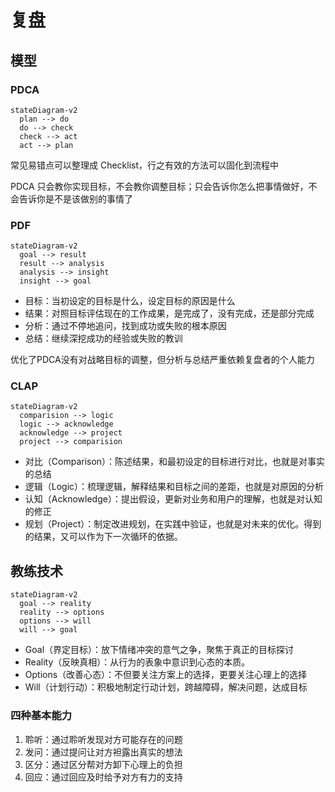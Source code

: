 
# 复盘

## 模型

### PDCA

```mermaid
stateDiagram-v2
  plan --> do
  do --> check
  check --> act
  act --> plan
```

常见易错点可以整理成 Checklist，行之有效的方法可以固化到流程中

PDCA 只会教你实现目标，不会教你调整目标；只会告诉你怎么把事情做好，不会告诉你是不是该做别的事情了

### PDF

```mermaid
stateDiagram-v2
  goal --> result
  result --> analysis
  analysis --> insight
  insight --> goal
```

- 目标：当初设定的目标是什么，设定目标的原因是什么
- 结果：对照目标评估现在的工作成果，是完成了，没有完成，还是部分完成
- 分析：通过不停地追问，找到成功或失败的根本原因
- 总结：继续深挖成功的经验或失败的教训

优化了PDCA没有对战略目标的调整，但分析与总结严重依赖复盘者的个人能力

### CLAP

```mermaid
stateDiagram-v2
  comparision --> logic
  logic --> acknowledge
  acknowledge --> project
  project --> comparision
```

- 对比（Comparison）：陈述结果，和最初设定的目标进行对比，也就是对事实的总结
- 逻辑（Logic）：梳理逻辑，解释结果和目标之间的差距，也就是对原因的分析
- 认知（Acknowledge）：提出假设，更新对业务和用户的理解，也就是对认知的修正
- 规划（Project）：制定改进规划，在实践中验证，也就是对未来的优化。得到的结果，又可以作为下一次循环的依据。

## 教练技术

```mermaid
stateDiagram-v2
  goal --> reality
  reality --> options
  options --> will
  will --> goal
```

- Goal（界定目标）：放下情绪冲突的意气之争，聚焦于真正的目标探讨
- Reality（反映真相）：从行为的表象中意识到心态的本质。
- Options（改善心态）：不但要关注方案上的选择，更要关注心理上的选择
- Will（计划行动）：积极地制定行动计划，跨越障碍，解决问题，达成目标

### 四种基本能力

1. 聆听：通过聆听发现对方可能存在的问题
2. 发问：通过提问让对方袒露出真实的想法
3. 区分：通过区分帮对方卸下心理上的负担
4. 回应：通过回应及时给予对方有力的支持

